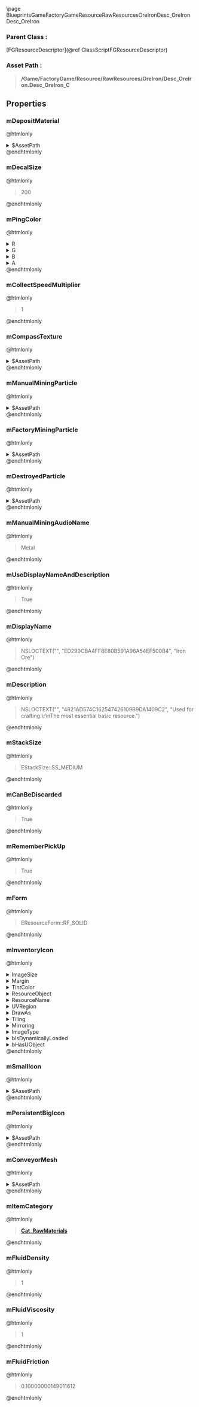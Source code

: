 \page BlueprintsGameFactoryGameResourceRawResourcesOreIronDesc_OreIron Desc_OreIron
### Parent Class :
[FGResourceDescriptor](@ref ClassScriptFGResourceDescriptor)
### Asset Path :
<b><blockquote>/Game/FactoryGame/Resource/RawResources/OreIron/Desc_OreIron.Desc_OreIron_C</blockquote></b>
## Properties

### mDepositMaterial
@htmlonly
<details>
 <summary>$AssetPath</summary>
<b><a href="_blueprints_game_factory_game_resource_raw_resources_deposits_materials_deposit__iron__inst.html"><blockquote>Deposit_Iron_Inst</blockquote></a></b>
</details>
@endhtmlonly

### mDecalSize
@htmlonly
<blockquote>200</blockquote>
@endhtmlonly

### mPingColor
@htmlonly
<details>
 <summary>R</summary>
<blockquote>0.46000000834465027</blockquote>
</details>
<details>
 <summary>G</summary>
<blockquote>0.29120001196861267</blockquote>
</details>
<details>
 <summary>B</summary>
<blockquote>0.24243399500846863</blockquote>
</details>
<details>
 <summary>A</summary>
<blockquote>1</blockquote>
</details>
@endhtmlonly

### mCollectSpeedMultiplier
@htmlonly
<blockquote>1</blockquote>
@endhtmlonly

### mCompassTexture
@htmlonly
<details>
 <summary>$AssetPath</summary>
<b><a href="_blueprints_game_factory_game_resource_raw_resources_nodes_u_i_icon_desc_iron_new_64.html"><blockquote>IconDesc_iron_new_64</blockquote></a></b>
</details>
@endhtmlonly

### mManualMiningParticle
@htmlonly
<details>
 <summary>$AssetPath</summary>
<b><a href="_blueprints_game_factory_game_v_f_x_factory_miner_p__mining__iron_01.html"><blockquote>P_Mining_Iron_01</blockquote></a></b>
</details>
@endhtmlonly

### mFactoryMiningParticle
@htmlonly
<details>
 <summary>$AssetPath</summary>
<b><a href="_blueprints_game_factory_game_equipment_resource_collector_particle_mining_hit_ground__iron.html"><blockquote>MiningHitGround_Iron</blockquote></a></b>
</details>
@endhtmlonly

### mDestroyedParticle
@htmlonly
<details>
 <summary>$AssetPath</summary>
<b><a href="_blueprints_game_factory_game_v_f_x_world_destructible_p__iron__destruction_01.html"><blockquote>P_Iron_Destruction_01</blockquote></a></b>
</details>
@endhtmlonly

### mManualMiningAudioName
@htmlonly
<blockquote>Metal</blockquote>
@endhtmlonly

### mUseDisplayNameAndDescription
@htmlonly
<blockquote>True</blockquote>
@endhtmlonly

### mDisplayName
@htmlonly
<blockquote>NSLOCTEXT("", "ED299CBA4FF8E80B591A96A54EF500B4", "Iron Ore")</blockquote>
@endhtmlonly

### mDescription
@htmlonly
<blockquote>NSLOCTEXT("", "4821AD574C162547426109B9DA1409C2", "Used for crafting.\r\nThe most essential basic resource.")</blockquote>
@endhtmlonly

### mStackSize
@htmlonly
<blockquote>EStackSize::SS_MEDIUM</blockquote>
@endhtmlonly

### mCanBeDiscarded
@htmlonly
<blockquote>True</blockquote>
@endhtmlonly

### mRememberPickUp
@htmlonly
<blockquote>True</blockquote>
@endhtmlonly

### mForm
@htmlonly
<blockquote>EResourceForm::RF_SOLID</blockquote>
@endhtmlonly

### mInventoryIcon
@htmlonly
<details>
 <summary>ImageSize</summary>
<details>
 <summary>X</summary>
<blockquote>64</blockquote>
</details>
<details>
 <summary>Y</summary>
<blockquote>64</blockquote>
</details>
</details>
<details>
 <summary>Margin</summary>
<details>
 <summary>Left</summary>
<blockquote>0</blockquote>
</details>
<details>
 <summary>Top</summary>
<blockquote>0</blockquote>
</details>
<details>
 <summary>Right</summary>
<blockquote>0</blockquote>
</details>
<details>
 <summary>Bottom</summary>
<blockquote>0</blockquote>
</details>
</details>
<details>
 <summary>TintColor</summary>
<details>
 <summary>SpecifiedColor</summary>
<details>
 <summary>R</summary>
<blockquote>1</blockquote>
</details>
<details>
 <summary>G</summary>
<blockquote>1</blockquote>
</details>
<details>
 <summary>B</summary>
<blockquote>1</blockquote>
</details>
<details>
 <summary>A</summary>
<blockquote>1</blockquote>
</details>
</details>
<details>
 <summary>ColorUseRule</summary>
<blockquote>0</blockquote>
</details>
</details>
<details>
 <summary>ResourceObject</summary>
<details>
 <summary>$Empty</summary>
<blockquote>True</blockquote>
</details>
</details>
<details>
 <summary>ResourceName</summary>
<blockquote>None</blockquote>
</details>
<details>
 <summary>UVRegion</summary>
<details>
 <summary>Min</summary>
<details>
 <summary>X</summary>
<blockquote>0</blockquote>
</details>
<details>
 <summary>Y</summary>
<blockquote>0</blockquote>
</details>
</details>
<details>
 <summary>Max</summary>
<details>
 <summary>X</summary>
<blockquote>0</blockquote>
</details>
<details>
 <summary>Y</summary>
<blockquote>0</blockquote>
</details>
</details>
<details>
 <summary>bIsValid</summary>
<blockquote>0</blockquote>
</details>
</details>
<details>
 <summary>DrawAs</summary>
<blockquote>3</blockquote>
</details>
<details>
 <summary>Tiling</summary>
<blockquote>0</blockquote>
</details>
<details>
 <summary>Mirroring</summary>
<blockquote>0</blockquote>
</details>
<details>
 <summary>ImageType</summary>
<blockquote>0</blockquote>
</details>
<details>
 <summary>bIsDynamicallyLoaded</summary>
<blockquote>False</blockquote>
</details>
<details>
 <summary>bHasUObject</summary>
<blockquote>False</blockquote>
</details>
@endhtmlonly

### mSmallIcon
@htmlonly
<details>
 <summary>$AssetPath</summary>
<b><a href="_blueprints_game_factory_game_resource_raw_resources_nodes_u_i_icon_desc_iron_new_64.html"><blockquote>IconDesc_iron_new_64</blockquote></a></b>
</details>
@endhtmlonly

### mPersistentBigIcon
@htmlonly
<details>
 <summary>$AssetPath</summary>
<b><a href="_blueprints_game_factory_game_resource_raw_resources_nodes_u_i_icon_desc_iron_new_256.html"><blockquote>IconDesc_iron_new_256</blockquote></a></b>
</details>
@endhtmlonly

### mConveyorMesh
@htmlonly
<details>
 <summary>$AssetPath</summary>
<b><a href="_blueprints_game_factory_game_resource_raw_resources_ores_meshes_s_m__iron_ore_01.html"><blockquote>SM_IronOre_01</blockquote></a></b>
</details>
@endhtmlonly

### mItemCategory
@htmlonly
<b><a href="_blueprints_game_factory_game_resource_item_categories_cat__raw_materials.html"><blockquote>Cat_RawMaterials</blockquote></a></b>
@endhtmlonly

### mFluidDensity
@htmlonly
<blockquote>1</blockquote>
@endhtmlonly

### mFluidViscosity
@htmlonly
<blockquote>1</blockquote>
@endhtmlonly

### mFluidFriction
@htmlonly
<blockquote>0.10000000149011612</blockquote>
@endhtmlonly

